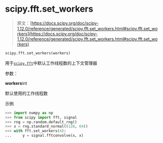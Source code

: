# scipy.fft.set_workers

> 原文：[https://docs.scipy.org/doc/scipy-1.12.0/reference/generated/scipy.fft.set_workers.html#scipy.fft.set_workers](https://docs.scipy.org/doc/scipy-1.12.0/reference/generated/scipy.fft.set_workers.html#scipy.fft.set_workers)

```py
scipy.fft.set_workers(workers)
```

用于[`scipy.fft`](../fft.html#module-scipy.fft "scipy.fft")中默认工作线程数的上下文管理器

参数：

**workers**int

默认使用的工作线程数

示例

```py
>>> import numpy as np
>>> from scipy import fft, signal
>>> rng = np.random.default_rng()
>>> x = rng.standard_normal((128, 64))
>>> with fft.set_workers(4):
...     y = signal.fftconvolve(x, x) 
```
